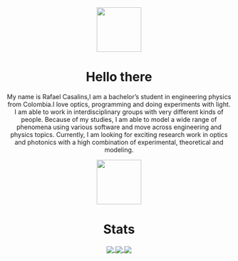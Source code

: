 <div id="header" align="center">
  <img src="https://media.giphy.com/media/M9gbBd9nbDrOTu1Mqx/giphy.gif" width="100"/>
</div>

<div id="description" align="center">
  <h1>Hello there</h1>
  
  <p>My name is Rafael Casalins,I am a bachelor’s student in engineering physics from Colombia.I love optics, programming and doing
experiments with light. I am able to work in interdisciplinary groups with very different kinds of people. Because of my studies, I
am able to model a wide range of phenomena using various software and move across engineering and physics topics. Currently, I
am looking for exciting research work in optics and photonics with a high combination of experimental, theoretical and modeling.</p>
  
  <a href="https://www.linkedin.com/in/rcasalins/"><img src="https://img.shields.io/badge/Linkedin-0e76a8?style=for-the-badge&logo=Linkedin&logoColor=white" width="100"/></a>
</div>

<div id="stats" align="center">
  <h1>Stats</h1>
  
  <a href="https://git.io/streak-stats">
   <img align="center" src="https://streak-stats.demolab.com?user=rcasalins&theme=synthwave&hide_border=true&border_radius=30" />
  </a>
  
  <a href="https://github.com/anuraghazra/github-readme-stats">
   <img align="center" src="https://github-readme-stats.vercel.app/api?username=rcasalins&count_private=true&show_icons=true&theme=synthwave&hide_rank=false&hide_border=true&border_radius=30" />
  </a>
  
  <a href="https://github.com/anuraghazra/github-readme-stats">
   <img align="center" src="https://github-readme-stats.vercel.app/api/top-langs/?username=rcasalins&theme=synthwave&hide_border=true&border_radius=30" />
  </a>
</div>
